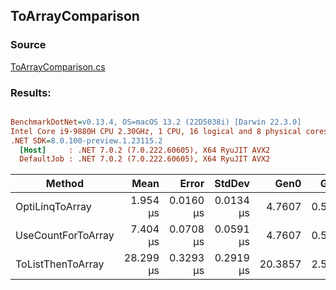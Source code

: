 ﻿## ToArrayComparison

### Source
[ToArrayComparison.cs](../../src/StructLinq.Benchmark/ToArrayComparison.cs)

### Results:
``` ini

BenchmarkDotNet=v0.13.4, OS=macOS 13.2 (22D5038i) [Darwin 22.3.0]
Intel Core i9-9880H CPU 2.30GHz, 1 CPU, 16 logical and 8 physical cores
.NET SDK=8.0.100-preview.1.23115.2
  [Host]     : .NET 7.0.2 (7.0.222.60605), X64 RyuJIT AVX2
  DefaultJob : .NET 7.0.2 (7.0.222.60605), X64 RyuJIT AVX2


```
|             Method |      Mean |     Error |    StdDev |    Gen0 |   Gen1 | Allocated |
|------------------- |----------:|----------:|----------:|--------:|-------:|----------:|
|    OptiLinqToArray |  1.954 μs | 0.0160 μs | 0.0134 μs |  4.7607 | 0.5951 |  39.09 KB |
| UseCountForToArray |  7.404 μs | 0.0708 μs | 0.0591 μs |  4.7607 | 0.5951 |  39.09 KB |
|  ToListThenToArray | 28.299 μs | 0.3293 μs | 0.2919 μs | 20.3857 | 2.5330 | 167.41 KB |
